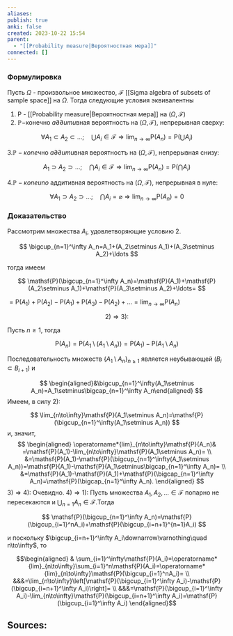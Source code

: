 ```yaml
---
aliases: 
publish: true
anki: false
created: 2023-10-22 15:54
parent:
  - "[[Probability measure|Вероятностная мера]]"
connected: []
---
```

### Формулировка
Пусть $\Omega$ - произвольное множество, $\mathscr{F}$ [[Sigma algebra of subsets of sample space]] на $\Omega.$ Тогда следующие условия эквивалентны 
1. Р - [[Probability measure|Вероятностная мера]] на $( \Omega, \mathscr{F} )$
2. $\mathbb{P}-$конечно $a\partial\partial umu$вная вероятность на $(\Omega,\mathscr{F})$, непрерывная сверху:

$$
\forall A_1\subset A_2\subset\ldots;\quad\bigcup A_i\in\mathscr{F}\Rightarrow\lim_{n\to\infty}\mathsf{P}(A_n)=\mathsf{P}(\bigcup A_i)
$$

$3.\mathbb{P}-\kappa one$чно $a\partial\partial umu$вная вероятностъ на $(\Omega,\mathscr{F})$, непрерывная снизу:

$$
A_{1}\supset A_{2}\supset\ldots;\quad\bigcap A_{i}\in\mathscr{F}\Rightarrow\operatorname*{lim}_{n\rightarrow\infty}\mathsf{P}(A_{n})=\mathsf{P}(\bigcap A_{i})
$$

$4.\mathbb{P}-\kappa oneuno$ аддитивная вероятность на $(\Omega,\mathscr{F})$, непрерывная в нуле:

$$
\forall A_1\supset A_2\supset\ldots;\quad\bigcap A_i=\varnothing\Rightarrow\lim_{n\to\infty}\mathsf{P}(A_n)=0
$$

### Доказательство
Рассмотрим множества $A_i$, удовлетворяющие условию 2.

$$
\bigcup_{n=1}^\infty A_n=A_1+(A_2\setminus A_1)+(A_3\setminus A_2)+\ldots 
$$

тогда имеем

$$
\mathsf{P}(\bigcup_{n=1}^\infty A_n)=\mathsf{P}(A_1)+\mathsf{P}(A_2\setminus A_1)+\mathsf{P}(A_3\setminus A_2)+\ldots=
$$

$=\mathsf{P}(A_1)+\mathsf{P}(A_2)-\mathsf{P}(A_1)+\mathsf{P}(A_3)-\mathsf{P}(A_2)+\ldots=\lim_{n\to\infty}\mathsf{P}(A_n)$

$$
2)\Rightarrow3){:}
$$

Пусть $n\geq1$, тогда

$$
\mathsf{P}(A_n)=\mathsf{P}(A_1\setminus(A_1\setminus A_n))=\mathsf{P}(A_1)-\mathsf{P}(A_1\setminus A_n)
$$

Последовательность множеств $\{A_1\setminus A_n\}_{n\geq1}$ является неубывающей $(B_i\subset B_{i+1})$ и

$$
\begin{aligned}&\bigcup_{n=1}^\infty(A_1\setminus A_n)=A_1\setminus\bigcap_{n=1}^\infty A_n\end{aligned}
$$
 Имеем, в силу $2){:}$

$$
\lim_{n\to\infty}\mathsf{P}(A_1\setminus A_n)=\mathsf{P}(\bigcup_{n=1}^\infty(A_1\setminus A_n))
$$
и, значит, 
$$
\begin{aligned}
\operatorname*{lim}_{n\to\infty}\mathsf{P}(A_n)& =\mathsf{P}(A_1)-\lim_{n\to\infty}\mathsf{P}(A_1\setminus A_n)=  \\
&=\mathsf{P}(A_1)-\mathsf{P}(\bigcup_{n=1}^\infty(A_1\setminus A_n))=\mathsf{P}(A_1)-\mathsf{P}(A_1\setminus\bigcap_{n=1}^\infty A_n)= \\
&=\mathsf{P}(A_1)-\mathsf{P}(A_1)+\mathsf{P}(\bigcap_{n=1}^\infty A_n)=\mathsf{P}(\bigcap_{n=1}^\infty A_n).
\end{aligned}
$$
$3)\Rightarrow4)\colon$ 
Очевидно.
$4)\Rightarrow1)\colon$
Пусть множества $A_1,A_2,\ldots\in\mathscr{F}$ попарно не пересекаются и $\bigcup_{n=1}A_n\in\mathscr{F}$.Тогда

$$
\mathsf{P}(\bigcup_{n=1}^\infty A_n)=\mathsf{P}(\bigcup_{i=1}^nA_i)+\mathsf{P}(\bigcup_{i=n+1}^{n=1}A_i)
$$

и поскольку $\bigcup_{i=n+1}^\infty A_i\downarrow\varnothing\quad n\to\infty$, то

$$\begin{aligned}
& \sum_{i=1}^\infty\mathsf{P}(A_i)=\operatorname*{lim}_{n\to\infty}\sum_{i=1}^n\mathsf{P}(A_i)=\operatorname*{lim}_{n\to\infty}\mathsf{P}(\bigcup_{i=1}^nA_i)=  \\
&&&=\lim_{n\to\infty}\left[\mathsf{P}(\bigcup_{i=1}^\infty A_i)-\mathsf{P}(\bigcup_{i=n+1}^\infty A_i)\right]= \\
&&&=\mathsf{P}(\bigcup_{i=1}^\infty A_i)-\lim_{n\to\infty}\mathsf{P}(\bigcup_{i=n+1}^\infty A_i)=\mathsf{P}(\bigcup_{i=1}^\infty A_i)
\end{aligned}$$










**Sources:**
- 

